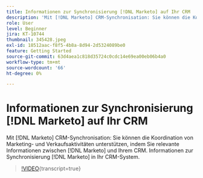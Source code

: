 ```yaml
---
title: Informationen zur Synchronisierung [!DNL Marketo] auf Ihr CRM
description: 'Mit [!DNL Marketo] CRM-Synchronisation: Sie können die Koordination von Marketing- und Verkaufsaktivitäten unterstützen, indem Sie relevante Informationen zwischen [!DNL Marketo] und Ihrem CRM. Informationen zur Synchronisierung [!DNL Marketo] in Ihr CRM-System.'
role: User
level: Beginner
jira: KT-10744
thumbnail: 345428.jpeg
exl-id: 18512aac-f8f5-4b8a-8d94-2d5324089be0
feature: Getting Started
source-git-commit: 63d4aea1c818d35724c0cdc14e69ea00eb06b4a0
workflow-type: tm+mt
source-wordcount: '66'
ht-degree: 0%

---
```


# Informationen zur Synchronisierung [!DNL Marketo] auf Ihr CRM

Mit [!DNL Marketo] CRM-Synchronisation: Sie können die Koordination von Marketing- und Verkaufsaktivitäten unterstützen, indem Sie relevante Informationen zwischen [!DNL Marketo] und Ihrem CRM. Informationen zur Synchronisierung [!DNL Marketo] in Ihr CRM-System.

>[!VIDEO](https://video.tv.adobe.com/v/345428/?quality=12&learn=on){transcript=true}
